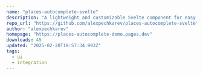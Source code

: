 ```yaml
---
name: "places-autocomplete-svelte"
description: "A lightweight and customizable Svelte component for easy integration of Google Maps Places (New) Autocomplete in your Svelte/SvelteKit applications. Provides accessible autocomplete suggestions and detailed address retrieval."
repo_url: "https://github.com/alexpechkarev/places-autocomplete-svelte"
author: "alexpechkarev"
homepage: "https://places-autocomplete-demo.pages.dev"
downloads: 45
updated: "2025-02-20T19:57:34.993Z"
tags: 
  - ui
  - integration
---
```


